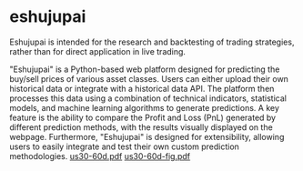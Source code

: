 # eshujupai
Eshujupai is intended for the research and backtesting of trading strategies, rather than for direct application in live trading.

"Eshujupai" is a Python-based web platform designed for predicting the buy/sell prices of various asset classes. Users can either upload their own historical data or integrate with a historical data API. The platform then processes this data using a combination of technical indicators, statistical models, and machine learning algorithms to generate predictions. A key feature is the ability to compare the Profit and Loss (PnL) generated by different prediction methods, with the results visually displayed on the webpage. Furthermore, "Eshujupai" is designed for extensibility, allowing users to easily integrate and test their own custom prediction methodologies.
[us30-60d.pdf](https://github.com/user-attachments/files/21099306/us30-60d.pdf)
[us30-60d-fig.pdf](https://github.com/user-attachments/files/21099308/us30-60d-fig.pdf)
